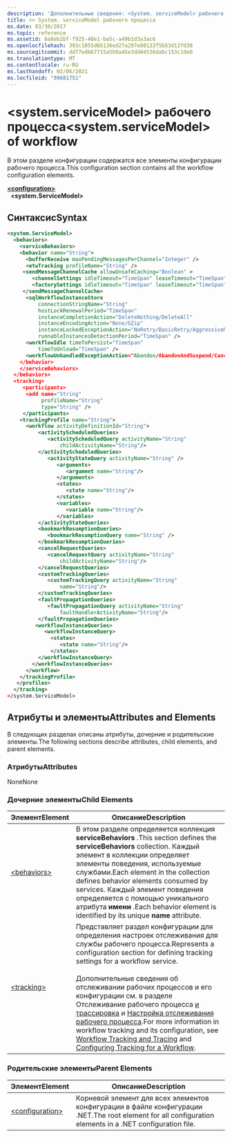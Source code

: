 ```yaml
---
description: 'Дополнительные сведения: <System. serviceModel> рабочего процесса'
title: <> System. serviceModel рабочего процесса
ms.date: 03/30/2017
ms.topic: reference
ms.assetid: 6a8eb2bf-f925-40e1-ba5c-a49b1d3a3ac6
ms.openlocfilehash: 393c1055d6b136ed27a297e00133f5b53d12fd38
ms.sourcegitcommit: ddf7edb67715a5b9a45e3dd44536dabc153c1de0
ms.translationtype: MT
ms.contentlocale: ru-RU
ms.lasthandoff: 02/06/2021
ms.locfileid: "99681751"
---
```

# <a name="systemservicemodel-of-workflow"></a><span data-ttu-id="a5c6c-103">\<system.serviceModel> рабочего процесса</span><span class="sxs-lookup"><span data-stu-id="a5c6c-103">\<system.serviceModel> of workflow</span></span>

<span data-ttu-id="a5c6c-104">В этом разделе конфигурации содержатся все элементы конфигурации рабочего процесса.</span><span class="sxs-lookup"><span data-stu-id="a5c6c-104">This configuration section contains all the workflow configuration elements.</span></span>  

[**\<configuration>**](../configuration-element.md)\
&nbsp;&nbsp;**\<system.ServiceModel>**  
  
## <a name="syntax"></a><span data-ttu-id="a5c6c-105">Синтаксис</span><span class="sxs-lookup"><span data-stu-id="a5c6c-105">Syntax</span></span>  
  
```xml  
<system.ServiceModel>  
  <behaviors>  
    <serviceBehaviors>  
    <behavior name="String">  
      <bufferReceive maxPendingMessagesPerChannel="Integer" />  
      <etwTracking profileName="String" />  
     <sendMessageChannelCache allowUnsafeCaching="Boolean" >
        <channelSettings idleTimeout="TimeSpan" leaseTimeout="TimeSpan" maxItemsInCache="Integer" />  
        <factorySettings idleTimeout="TimeSpan" leaseTimeout="TimeSpan" maxItemsInCache="Integer" />  
     </sendMessageChannelCache>  
      <sqlWorkflowInstanceStore
          connectionStringName="String"
          hostLockRenewalPeriod="TimeSpan"  
          instanceCompletionAction="DeleteNothing/DeleteAll"  
          instanceEncodingAction="None/GZip"  
          instanceLockedExceptionAction="NoRetry/BasicRetry/AggressiveRetry"  
          runnableInstancesDetectionPeriod="TimeSpan" />  
      <workflowIdle timeToPersist="TimeSpan"  
          timeToUnload="TimeSpan" />  
      <workflowUnhandledExceptionAction="Abandon/AbandonAndSuspend/Cancel/Terminate" />  
    </behavior>  
    </serviceBehaviors>  
  </behaviors>  
  <tracking>
     <participants>
      <add name="String"
           profileName="String"  
           type="String" />
     </participants>
    <trackingProfile name="String">  
      <workflow activityDefinitionId="String">  
          <activityScheduledQueries>  
             <activityScheduledQuery activityName="String"  
                 childActivityName="String"/>  
          </activityScheduledQueries>  
             <activityStateQuery activityName="String" />  
                <arguments>  
                   <argument name="String"/>  
                </arguments>  
                <states>  
                   <state name="String"/>  
                </states>  
                <variables>  
                   <variable name="String"/>  
                </variables>  
          </activityStateQueries>  
          <bookmarkResumptionQueries>  
             <bookmarkResumptionQuery name="String" />  
          </bookmarkResumptionQueries>  
          <cancelRequestQueries>  
             <cancelRequestQuery activityName="String"  
                 childActivityName="String"/>  
          </cancelRequestQueries>  
          <customTrackingQueries>  
             <customTrackingQuery activityName="String"  
                 name="String"/>  
          </customTrackingQueries>  
          <faultPropagationQueries>  
             <faultPropagationQuery activityName="String"  
                 faultHandlerActivityName="String"/>  
          </faultPropagationQueries>  
         <workflowInstanceQueries>  
            <workflowInstanceQuery>  
              <states>  
                 <state name="String"/>  
              </states>  
          </workflowInstanceQuery>  
        </workflowInstanceQueries>  
      </workflow>  
    </trackingProfile>
   </profiles>  
  </tracking>  
</system.ServiceModel>  
```  
  
## <a name="attributes-and-elements"></a><span data-ttu-id="a5c6c-106">Атрибуты и элементы</span><span class="sxs-lookup"><span data-stu-id="a5c6c-106">Attributes and Elements</span></span>  

 <span data-ttu-id="a5c6c-107">В следующих разделах описаны атрибуты, дочерние и родительские элементы.</span><span class="sxs-lookup"><span data-stu-id="a5c6c-107">The following sections describe attributes, child elements, and parent elements.</span></span>  
  
### <a name="attributes"></a><span data-ttu-id="a5c6c-108">Атрибуты</span><span class="sxs-lookup"><span data-stu-id="a5c6c-108">Attributes</span></span>  

 <span data-ttu-id="a5c6c-109">None</span><span class="sxs-lookup"><span data-stu-id="a5c6c-109">None</span></span>  
  
### <a name="child-elements"></a><span data-ttu-id="a5c6c-110">Дочерние элементы</span><span class="sxs-lookup"><span data-stu-id="a5c6c-110">Child Elements</span></span>  
  
|<span data-ttu-id="a5c6c-111">Элемент</span><span class="sxs-lookup"><span data-stu-id="a5c6c-111">Element</span></span>|<span data-ttu-id="a5c6c-112">Описание</span><span class="sxs-lookup"><span data-stu-id="a5c6c-112">Description</span></span>|  
|-------------|-----------------|  
|[\<behaviors>](behaviors-of-workflow.md)|<span data-ttu-id="a5c6c-113">В этом разделе определяется коллекция **serviceBehaviors** .</span><span class="sxs-lookup"><span data-stu-id="a5c6c-113">This section defines the **serviceBehaviors** collection.</span></span>  <span data-ttu-id="a5c6c-114">Каждый элемент в коллекции определяет элементы поведения, используемые службами.</span><span class="sxs-lookup"><span data-stu-id="a5c6c-114">Each element in the collection defines behavior elements consumed by services.</span></span> <span data-ttu-id="a5c6c-115">Каждый элемент поведения определяется с помощью уникального атрибута **имени** .</span><span class="sxs-lookup"><span data-stu-id="a5c6c-115">Each behavior element is identified by its unique **name** attribute.</span></span>|  
|[\<tracking>](tracking.md)|<span data-ttu-id="a5c6c-116">Представляет раздел конфигурации для определения настроек отслеживания для службы рабочего процесса.</span><span class="sxs-lookup"><span data-stu-id="a5c6c-116">Represents a configuration section for defining tracking settings for a workflow service.</span></span><br /><br /> <span data-ttu-id="a5c6c-117">Дополнительные сведения об отслеживании рабочих процессов и его конфигурации см. в разделе Отслеживание рабочего процесса [и трассировка](../../../windows-workflow-foundation/workflow-tracking-and-tracing.md) и [Настройка отслеживания рабочего процесса](../../../windows-workflow-foundation/configuring-tracking-for-a-workflow.md).</span><span class="sxs-lookup"><span data-stu-id="a5c6c-117">For more information in workflow tracking and its configuration, see [Workflow Tracking and Tracing](../../../windows-workflow-foundation/workflow-tracking-and-tracing.md) and [Configuring Tracking for a Workflow](../../../windows-workflow-foundation/configuring-tracking-for-a-workflow.md).</span></span>|  
  
### <a name="parent-elements"></a><span data-ttu-id="a5c6c-118">Родительские элементы</span><span class="sxs-lookup"><span data-stu-id="a5c6c-118">Parent Elements</span></span>  
  
|<span data-ttu-id="a5c6c-119">Элемент</span><span class="sxs-lookup"><span data-stu-id="a5c6c-119">Element</span></span>|<span data-ttu-id="a5c6c-120">Описание</span><span class="sxs-lookup"><span data-stu-id="a5c6c-120">Description</span></span>|  
|-------------|-----------------|  
|[\<configuration>](../configuration-element.md)|<span data-ttu-id="a5c6c-121">Корневой элемент для всех элементов конфигурации в файле конфигурации .NET.</span><span class="sxs-lookup"><span data-stu-id="a5c6c-121">The root element for all configuration elements in a .NET configuration file.</span></span>|
